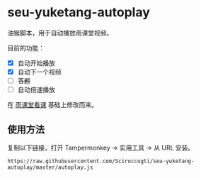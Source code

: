 # seu-yuketang-autoplay

油猴脚本，用于自动播放雨课堂视频。

目前的功能：
- [x] 自动开始播放
- [x] 自动下一个视频
- [ ] ~~答题~~
- [ ] 自动倍速播放

在 [雨课堂看课](https://greasyfork.org/scripts/415916) 基础上修改而来。

## 使用方法

复制以下链接，打开 Tampermonkey -> 实用工具 -> 从 URL 安装。 

`https://raw.githubusercontent.com/Sciroccogti/seu-yuketang-autoplay/master/autoplay.js`
